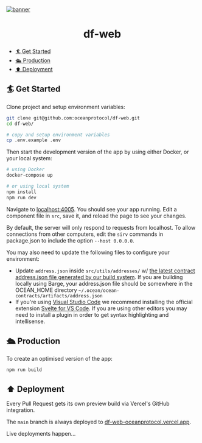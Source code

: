 [![banner](https://raw.githubusercontent.com/oceanprotocol/art/master/github/repo-banner%402x.png)](https://oceanprotocol.com)

<h1 align="center">df-web</h1>

- [🏄 Get Started](#-get-started)
- [🛳 Production](#-production)
- [⬆️ Deployment](#️-deployment)

## 🏄 Get Started

Clone project and setup environment variables:

```bash
git clone git@github.com:oceanprotocol/df-web.git
cd df-web/

# copy and setup environment variables
cp .env.example .env
```

Then start the development version of the app by using either Docker, or your local system:

```bash
# using Docker
docker-compose up

# or using local system
npm install
npm run dev
```

Navigate to [localhost:4005](http://localhost:4005). You should see your app running. Edit a component file in `src`, save it, and reload the page to see your changes.

By default, the server will only respond to requests from localhost. To allow connections from other computers, edit the `sirv` commands in package.json to include the option `--host 0.0.0.0`.

You may also need to update the following files to configure your environment:

- Update `address.json` inside `src/utils/addresses/` w/ [the latest contract address.json file generated by our build system](https://github.com/oceanprotocol/contracts/blob/main/addresses/address.json). If you are building locally using Barge, your address.json file should be somewhere in the OCEAN_HOME directory `~/.ocean/ocean-contracts/artifacts/address.json`
- If you're using [Visual Studio Code](https://code.visualstudio.com/) we recommend installing the official extension [Svelte for VS Code](https://marketplace.visualstudio.com/items?itemName=svelte.svelte-vscode). If you are using other editors you may need to install a plugin in order to get syntax highlighting and intellisense.

## 🛳 Production

To create an optimised version of the app:

```bash
npm run build
```

## ⬆️ Deployment

Every Pull Request gets its own preview build via Vercel's GitHub integration.

The `main` branch is always deployed to [df-web-oceanprotocol.vercel.app](df-web-oceanprotocol.vercel.app).

Live deployments happen...
